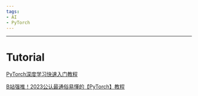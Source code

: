 ```yaml
---
tags:
- AI
- PyTorch
---
```

---
# Tutorial
[PyTorch深度学习快速入门教程](https://www.bilibili.com/video/BV1hE411t7RN/?spm_id_from=333.999.0.0)

[B站强推！2023公认最通俗易懂的【PyTorch】教程](https://www.bilibili.com/video/BV1ov4y1H7GK/?spm_id_from=333.999.0.0&vd_source=99b31898c1408d1d4c4fe207c39caefd)

